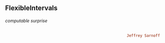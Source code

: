 ## FlexibleIntervals
###### computable surprise
```ruby
                                                       Jeffrey Sarnoff © 2016-Mar-22 at New York
```
